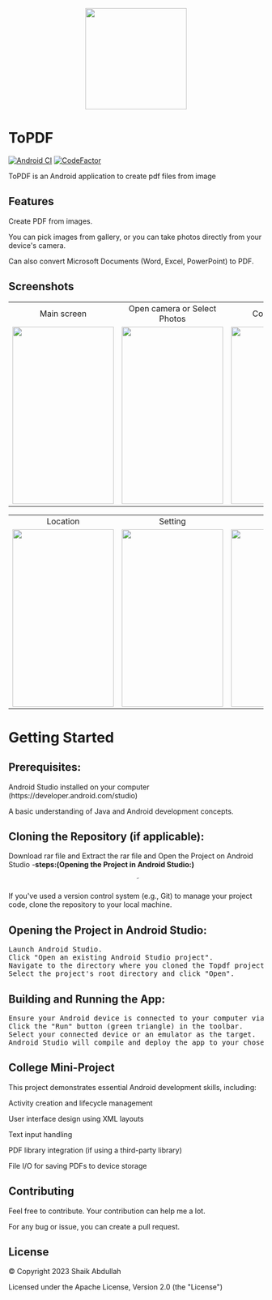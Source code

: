 <p align="center">
<img src="https://user-images.githubusercontent.com/61865336/167301954-fdfa2475-8645-47a2-bc85-34ee8c6865eb.png" width="200px" height="200px">
</p>

# ToPDF

[![Android CI](https://github.com/giang428/ToPDF/workflows/Android%20CI/badge.svg?branch=master)](https://github.com/giang428/ToPDF/actions?query=workflow%3A"Android+CI")
[![CodeFactor](https://www.codefactor.io/repository/github/giang428/topdf/badge)](https://www.codefactor.io/repository/github/giang428/topdf)

ToPDF is an Android application to create pdf files from image
## Features
Create PDF from images.

You can pick images from gallery, or you can take photos directly from your device's camera.

Can also convert Microsoft Documents (Word, Excel, PowerPoint) to PDF.

## Screenshots

<table align=center>
  <tr>
    <td align=center>Main screen</td>
     <td align=center>Open camera or Select Photos</td>
     <td align=center>Convert screen</td>
  </tr>
  <tr>
    <td align=center><img src="https://github.com/Abdul-76/ToPdf-Converter/assets/143961577/3ec20ec3-74ea-4b82-a848-fc4ab180a73c" width=200 height=350></td>
    <td align=center><img src="https://github.com/Abdul-76/ToPdf-Converter/assets/143961577/35507f05-6281-4185-89e2-1b045c271c3f" width=200 height=350></td>
    <td align=center><img src="https://github.com/Abdul-76/ToPdf-Converter/assets/143961577/65902f79-a389-408e-938f-c49da64f4621" width=200 height=350></td>
  </tr>
 </table>
 <table align=center>
  <tr>
    <td align=center>Location</td>
     <td align=center>Setting</td>
     <td align=center>About</td>
  </tr>
  <tr>
    <td align=center><img src="https://github.com/Abdul-76/ToPdf-Converter/assets/143961577/9d1c7c71-d1a6-429d-9d0a-59c654246b1f" width=200 height=350></td>
    <td align=center><img src="https://github.com/Abdul-76/ToPdf-Converter/assets/143961577/1a5598d7-c5c0-455d-a2a9-ef91f8f481d2" width=200 height=350></td>
    <td align=center><img src="https://github.com/Abdul-76/ToPdf-Converter/assets/143961577/44bbef54-02b4-4d0d-af12-3d1445664ed5" width=200 height=350></td>
  </tr>
 </table>

# Getting Started

## Prerequisites:

<p>Android Studio installed on your computer (https://developer.android.com/studio)</p>
A basic understanding of Java and Android development concepts.

## Cloning the Repository (if applicable):
<p>Download rar file and Extract the rar file and Open the Project on Android Studio  -<b>steps:(Opening the Project in Android Studio:)</b></p>
<p align=center>&#771;</p>
<p>If you've used a version control system (e.g., Git) to manage your project code, clone the repository to your local machine.</p>

## Opening the Project in Android Studio:

<pre>Launch Android Studio.
Click "Open an existing Android Studio project".
Navigate to the directory where you cloned the Topdf project (or where your local project files reside).
Select the project's root directory and click "Open".</pre>

## Building and Running the App:

<pre>Ensure your Android device is connected to your computer via USB debugging enabled.
Click the "Run" button (green triangle) in the toolbar.
Select your connected device or an emulator as the target.
Android Studio will compile and deploy the app to your chosen device.</pre>


## College Mini-Project

This project demonstrates essential Android development skills, including:

<p>Activity creation and lifecycle management</p>
<p></p>User interface design using XML layouts</p>
<p></p>Text input handling</p>
<p></p>PDF library integration (if using a third-party library)</p>
<p></p>File I/O for saving PDFs to device storage</p>

## Contributing
Feel free to contribute. Your contribution can help me a lot.

For any bug or issue, you can create a pull request.

## License
 &copy; Copyright 2023 Shaik Abdullah

Licensed under the Apache License, Version 2.0 (the "License")
